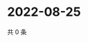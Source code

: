 # 2022-08-25

共 0 条

<!-- BEGIN WEIBO -->
<!-- 最后更新时间 Thu Aug 25 2022 23:01:16 GMT+0800 (China Standard Time) -->

<!-- END WEIBO -->
